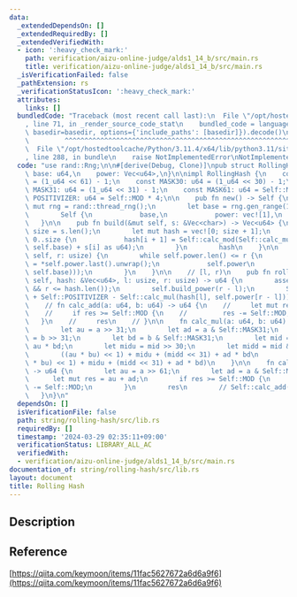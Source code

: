 ```yaml
---
data:
  _extendedDependsOn: []
  _extendedRequiredBy: []
  _extendedVerifiedWith:
  - icon: ':heavy_check_mark:'
    path: verification/aizu-online-judge/alds1_14_b/src/main.rs
    title: verification/aizu-online-judge/alds1_14_b/src/main.rs
  _isVerificationFailed: false
  _pathExtension: rs
  _verificationStatusIcon: ':heavy_check_mark:'
  attributes:
    links: []
  bundledCode: "Traceback (most recent call last):\n  File \"/opt/hostedtoolcache/Python/3.11.4/x64/lib/python3.11/site-packages/onlinejudge_verify/documentation/build.py\"\
    , line 71, in _render_source_code_stat\n    bundled_code = language.bundle(stat.path,\
    \ basedir=basedir, options={'include_paths': [basedir]}).decode()\n          \
    \         ^^^^^^^^^^^^^^^^^^^^^^^^^^^^^^^^^^^^^^^^^^^^^^^^^^^^^^^^^^^^^^^^^^^^^^^^^^^^^^^^^\n\
    \  File \"/opt/hostedtoolcache/Python/3.11.4/x64/lib/python3.11/site-packages/onlinejudge_verify/languages/rust.py\"\
    , line 288, in bundle\n    raise NotImplementedError\nNotImplementedError\n"
  code: "use rand::Rng;\n\n#[derive(Debug, Clone)]\npub struct RollingHash {\n   \
    \ base: u64,\n    power: Vec<u64>,\n}\n\nimpl RollingHash {\n    const MOD: u64\
    \ = (1_u64 << 61) - 1;\n    const MASK30: u64 = (1_u64 << 30) - 1;\n    const\
    \ MASK31: u64 = (1_u64 << 31) - 1;\n    const MASK61: u64 = Self::MOD;\n    const\
    \ POSITIVIZER: u64 = Self::MOD * 4;\n\n    pub fn new() -> Self {\n        let\
    \ mut rng = rand::thread_rng();\n        let base = rng.gen_range(1..Self::MOD);\n\
    \        Self {\n            base,\n            power: vec![1],\n        }\n \
    \   }\n\n    pub fn build(&mut self, s: &Vec<char>) -> Vec<u64> {\n        let\
    \ size = s.len();\n        let mut hash = vec![0; size + 1];\n        for i in\
    \ 0..size {\n            hash[i + 1] = Self::calc_mod(Self::calc_mul(hash[i],\
    \ self.base) + s[i] as u64);\n        }\n        hash\n    }\n\n    fn build_power(&mut\
    \ self, r: usize) {\n        while self.power.len() <= r {\n            let val\
    \ = *self.power.last().unwrap();\n            self.power\n                .push(Self::calc_mod(Self::calc_mul(val,\
    \ self.base)));\n        }\n    }\n\n    // [l, r)\n    pub fn rolling_hash(&mut\
    \ self, hash: &Vec<u64>, l: usize, r: usize) -> u64 {\n        assert!(l <= r\
    \ && r <= hash.len());\n        self.build_power(r - l);\n        Self::calc_mod(hash[r]\
    \ + Self::POSITIVIZER - Self::calc_mul(hash[l], self.power[r - l]))\n    }\n\n\
    \    // fn calc_add(a: u64, b: u64) -> u64 {\n    //     let mut res = a + b;\n\
    \    //     if res >= Self::MOD {\n    //         res -= Self::MOD;\n    //  \
    \   }\n    //     res\n    // }\n\n    fn calc_mul(a: u64, b: u64) -> u64 {\n\
    \        let au = a >> 31;\n        let ad = a & Self::MASK31;\n        let bu\
    \ = b >> 31;\n        let bd = b & Self::MASK31;\n        let mid = ad * bu +\
    \ au * bd;\n        let midu = mid >> 30;\n        let midd = mid & Self::MASK30;\n\
    \        ((au * bu) << 1) + midu + (midd << 31) + ad * bd\n        // Self::calc_mod(((au\
    \ * bu) << 1) + midu + (midd << 31) + ad * bd)\n    }\n\n    fn calc_mod(a: u64)\
    \ -> u64 {\n        let au = a >> 61;\n        let ad = a & Self::MASK61;\n  \
    \      let mut res = au + ad;\n        if res >= Self::MOD {\n            res\
    \ -= Self::MOD;\n        }\n        res\n        // Self::calc_add(au, ad)\n \
    \   }\n}\n"
  dependsOn: []
  isVerificationFile: false
  path: string/rolling-hash/src/lib.rs
  requiredBy: []
  timestamp: '2024-03-29 02:35:11+09:00'
  verificationStatus: LIBRARY_ALL_AC
  verifiedWith:
  - verification/aizu-online-judge/alds1_14_b/src/main.rs
documentation_of: string/rolling-hash/src/lib.rs
layout: document
title: Rolling Hash
---
```


## Description

## Reference

[https://qiita.com/keymoon/items/11fac5627672a6d6a9f6](https://qiita.com/keymoon/items/11fac5627672a6d6a9f6)
